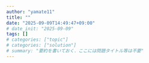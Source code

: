 ```yaml
---
author: "yamate11"
title: ""
date: "2025-09-09T14:49:47+09:00"
# date_init: "2025-09-09"
tags: []
# categories: ["topic"]
# categories: ["solution"]
# summary: "要約を書いておく．ここには問題タイトル等は不要" 
---
```


<!-- タイトルはキーワードがインデックスされないかもしれないので，
     ここに書いておく -->
<!-- AtCoder *** Contest xxx - A*C xxx F - 問題タイトル の解法です．-->


